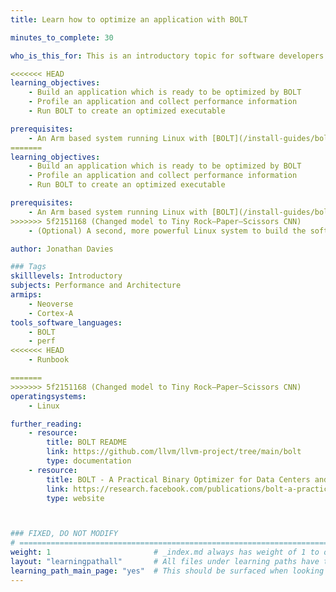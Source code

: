 ```yaml
---
title: Learn how to optimize an application with BOLT

minutes_to_complete: 30

who_is_this_for: This is an introductory topic for software developers who want to learn how to use BOLT on an Arm executable.

<<<<<<< HEAD
learning_objectives:
    - Build an application which is ready to be optimized by BOLT
    - Profile an application and collect performance information
    - Run BOLT to create an optimized executable

prerequisites:
    - An Arm based system running Linux with [BOLT](/install-guides/bolt/) and [Linux Perf](/install-guides/perf/) installed. The Linux kernel should be version 5.15 or later. Earlier kernel versions can be used, but some Linux Perf features may be limited or not available. For [SPE](./bolt-spe) the version should be 6.14 or later.
=======
learning_objectives: 
    - Build an application which is ready to be optimized by BOLT 
    - Profile an application and collect performance information
    - Run BOLT to create an optimized executable 

prerequisites:
    - An Arm based system running Linux with [BOLT](/install-guides/bolt/) and [Linux Perf](/install-guides/perf/) installed. The Linux kernel should be version 5.15 or later. Earlier kernel versions can be used, but some Linux Perf features may be limited or not available. 
>>>>>>> 5f2151168 (Changed model to Tiny Rock–Paper–Scissors CNN)
    - (Optional) A second, more powerful Linux system to build the software executable and run BOLT.

author: Jonathan Davies

### Tags
skilllevels: Introductory
subjects: Performance and Architecture
armips:
    - Neoverse
    - Cortex-A
tools_software_languages:
    - BOLT
    - perf
<<<<<<< HEAD
    - Runbook

=======
>>>>>>> 5f2151168 (Changed model to Tiny Rock–Paper–Scissors CNN)
operatingsystems:
    - Linux

further_reading:
    - resource:
        title: BOLT README
        link: https://github.com/llvm/llvm-project/tree/main/bolt
        type: documentation
    - resource:
        title: BOLT - A Practical Binary Optimizer for Data Centers and Beyond
        link: https://research.facebook.com/publications/bolt-a-practical-binary-optimizer-for-data-centers-and-beyond/
        type: website



### FIXED, DO NOT MODIFY
# ================================================================================
weight: 1                       # _index.md always has weight of 1 to order correctly
layout: "learningpathall"       # All files under learning paths have this same wrapper
learning_path_main_page: "yes"  # This should be surfaced when looking for related content. Only set for _index.md of learning path content.
---
```

